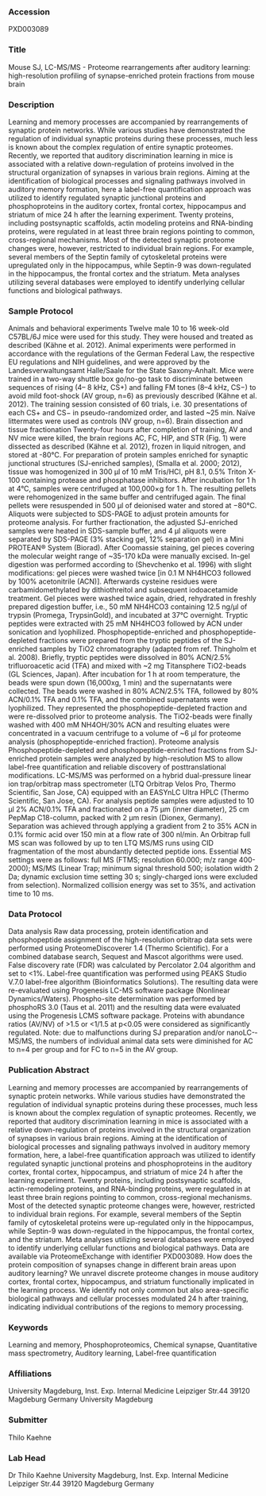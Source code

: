 ### Accession
PXD003089

### Title
Mouse SJ, LC-MS/MS -  Proteome rearrangements after auditory learning: high-resolution profiling of synapse-enriched protein fractions from mouse brain

### Description
Learning and memory processes are accompanied by rearrangements of synaptic protein networks. While various studies have demonstrated the regulation of individual synaptic proteins during these processes, much less is known about the complex regulation of entire synaptic proteomes. Recently, we reported that auditory discrimination learning in mice is associated with a relative down-regulation of proteins involved in the structural organization of synapses in various brain regions. Aiming at the identification of biological processes and signaling pathways involved in auditory memory formation, here a label-free quantification approach was utilized to identify regulated synaptic junctional proteins and phosphoproteins in the auditory cortex, frontal cortex, hippocampus and striatum of mice 24 h after the learning experiment. Twenty proteins, including postsynaptic scaffolds, actin modeling proteins and RNA-binding proteins, were regulated in at least three brain regions pointing to common, cross-regional mechanisms. Most of the detected synaptic proteome changes were, however, restricted to individual brain regions. For example, several members of the Septin family of cytoskeletal proteins were upregulated only in the hippocampus, while Septin-9 was down-regulated in the hippocampus, the frontal cortex and the striatum. Meta analyses utilizing several databases were employed to identify underlying cellular functions and biological pathways.

### Sample Protocol
Animals and behavioral experiments Twelve male 10 to 16 week-old C57BL/6J mice were used for this study. They were housed and treated as described (Kähne et al. 2012). Animal experiments were performed in accordance with the regulations of the German Federal Law, the respective EU regulations and NIH guidelines, and were approved by the Landesverwaltungsamt Halle/Saale for the State Saxony-Anhalt. Mice were trained in a two-way shuttle box go/no-go task to discriminate between sequences of rising (4– 8 kHz, CS+) and falling FM tones (8–4 kHz, CS−) to avoid mild foot-shock (AV group, n=6) as previously described (Kähne et al. 2012). The training session consisted of 60 trials, i.e. 30 presentations of each CS+ and CS− in pseudo-randomized order, and lasted ~25 min. Naïve littermates were used as controls (NV group, n=6). Brain dissection and tissue fractionation Twenty-four hours after completion of training, AV and NV mice were killed, the brain regions AC, FC, HIP, and STR (Fig. 1) were dissected as described (Kähne et al. 2012), frozen in liquid nitrogen, and stored at -80°C. For preparation of protein samples enriched for synaptic junctional structures (SJ-enriched samples), (Smalla et al. 2000; 2012), tissue was homogenized in 300 μl of 10 mM Tris/HCl, pH 8.1, 0.5% Triton X-100 containing protease and phosphatase inhibitors. After incubation for 1 h at 4°C, samples were centrifuged at 100,000×g for 1 h. The resulting pellets were rehomogenized in the same buffer and centrifuged again. The final pellets were resuspended in 500 μl of deionised water and stored at −80°C. Aliquots were subjected to SDS-PAGE to adjust protein amounts for proteome analysis. For further fractionation, the adjusted SJ-enriched samples were heated in SDS-sample buffer, and 4 μl aliquots were separated by SDS-PAGE (3% stacking gel, 12% separation gel) in a Mini PROTEAN® System (Biorad). After Coomassie staining, gel pieces covering the molecular weight range of ~35-170 kDa were manually excised. In-gel digestion was performed according to (Shevchenko et al. 1996) with slight modifications: gel pieces were washed twice [in 0.1 M NH4HCO3 followed by 100% acetonitrile (ACN)]. Afterwards cysteine residues were carbamidomethylated by dithiothreitol and subsequent iodoacetamide treatment. Gel pieces were washed twice again, dried, rehydrated in freshly prepared digestion buffer, i.e., 50 mM NH4HCO3 containing 12.5 ng/μl of trypsin (Promega, TrypsinGold), and incubated at 37°C overnight. Tryptic peptides were extracted with 25 mM NH4HCO3 followed by ACN under sonication and lyophilized. Phosphopeptide-enriched and phosphopeptide-depleted fractions were prepared from the tryptic peptides of the SJ-enriched samples by TiO2 chromatography (adapted from ref. Thingholm et al. 2008). Briefly, tryptic peptides were dissolved in 80% ACN/2.5% trifluoroacetic acid (TFA) and mixed with ~2 mg Titansphere TiO2-beads (GL Sciences, Japan). After incubation for 1 h at room temperature, the beads were spun down (16,000xg, 1 min) and the supernatants were collected. The beads were washed in 80% ACN/2.5% TFA, followed by 80% ACN/0.1% TFA and 0.1% TFA, and the combined supernatants were lyophilized. They represented the phosphopeptide-depleted fraction and were re-dissolved prior to proteome analysis. The TiO2-beads were finally washed with 400 mM NH4OH/30% ACN and resulting eluates were concentrated in a vacuum centrifuge to a volume of ~6 μl for proteome analysis (phosphopeptide-enriched fraction). Proteome analysis Phosphopeptide-depleted and phosphopeptide-enriched fractions from SJ-enriched protein samples were analyzed by high-resolution MS to allow label-free quantification and reliable discovery of posttranslational modifications. LC-MS/MS was performed on a hybrid dual-pressure linear ion trap/orbitrap mass spectrometer (LTQ Orbitrap Velos Pro, Thermo Scientific, San Jose, CA) equipped with an EASYnLC Ultra HPLC (Thermo Scientific, San Jose, CA). For analysis peptide samples were adjusted to 10 μl 2% ACN/0.1% TFA and fractionated on a 75 μm (inner diameter), 25 cm PepMap C18-column, packed with 2 μm resin (Dionex, Germany). Separation was achieved through applying a gradient from 2 to 35% ACN in 0.1% formic acid over 150 min at a flow rate of 300 nl/min. An Orbitrap full MS scan was followed by up to ten LTQ MS/MS runs using CID fragmentation of the most abundantly detected peptide ions. Essential MS settings were as follows: full MS (FTMS; resolution 60.000; m/z range 400-2000); MS/MS (Linear Trap; minimum signal threshold 500; isolation width 2 Da; dynamic exclusion time setting 30 s; singly-charged ions were excluded from selection). Normalized collision energy was set to 35%, and activation time to 10 ms.

### Data Protocol
Data analysis Raw data processing, protein identification and phosphopeptide assignment of the high-resolution orbitrap data sets were performed using ProteomeDiscoverer 1.4 (Thermo Scientific). For a combined database search, Sequest and Mascot algorithms were used. False discovery rate (FDR) was calculated by Percolator 2.04 algorithm and set to <1%. Label-free quantification was performed using PEAKS Studio V.7.0 label-free algorithm (Bioinformatics Solutions). The resulting data were re-evaluated using Progenesis LC-MS software package (Nonlinear Dynamics/Waters). Phospho-site determination was performed by phosphoRS 3.0 (Taus et al. 2011) and the resulting data were evaluated using the Progenesis LCMS software package. Proteins with abundance ratios (AV/NV) of >1.5 or <1/1.5 at p<0.05 were considered as significantly regulated. Note: due to malfunctions during SJ preparation and/or nanoLC-­‐MS/MS, the numbers of individual animal data sets were diminished for AC to n=4 per group and for FC to n=5 in the AV group.

### Publication Abstract
Learning and memory processes are accompanied by rearrangements of synaptic protein networks. While various studies have demonstrated the regulation of individual synaptic proteins during these processes, much less is known about the complex regulation of synaptic proteomes. Recently, we reported that auditory discrimination learning in mice is associated with a relative down-regulation of proteins involved in the structural organization of synapses in various brain regions. Aiming at the identification of biological processes and signaling pathways involved in auditory memory formation, here, a label-free quantification approach was utilized to identify regulated synaptic junctional proteins and phosphoproteins in the auditory cortex, frontal cortex,&#xa0;hippocampus, and striatum of mice 24&#xa0;h after the learning experiment. Twenty proteins, including postsynaptic scaffolds, actin-remodeling proteins, and RNA-binding proteins, were regulated in at least three brain regions pointing to common, cross-regional mechanisms. Most of the detected synaptic proteome changes were, however, restricted to individual brain regions. For example, several members of the Septin family of cytoskeletal proteins were up-regulated only in the hippocampus, while Septin-9 was down-regulated in the hippocampus, the frontal cortex, and the striatum. Meta analyses utilizing several databases were employed to identify underlying cellular functions and biological pathways. Data are available via ProteomeExchange with identifier PXD003089. How does the protein composition of synapses change in different brain areas upon auditory learning? We unravel discrete proteome changes in mouse auditory cortex, frontal cortex, hippocampus, and striatum functionally implicated in the learning process. We identify not only common but also area-specific biological pathways and cellular processes modulated 24&#xa0;h after training, indicating individual contributions of the regions to memory processing.

### Keywords
Learning and memory, Phosphoproteomics, Chemical synapse, Quantitative mass spectrometry, Auditory learning, Label-free quantification

### Affiliations
University Magdeburg, Inst. Exp. Internal Medicine Leipziger Str.44 39120 Magdeburg Germany
University Magdeburg

### Submitter
Thilo Kaehne

### Lab Head
Dr Thilo Kaehne
University Magdeburg, Inst. Exp. Internal Medicine Leipziger Str.44 39120 Magdeburg Germany


